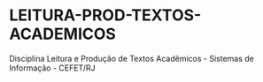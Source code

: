 # LEITURA-PROD-TEXTOS-ACADEMICOS
 Disciplina Leitura e Produção de Textos Acadêmicos - Sistemas de Informação - CEFET/RJ
